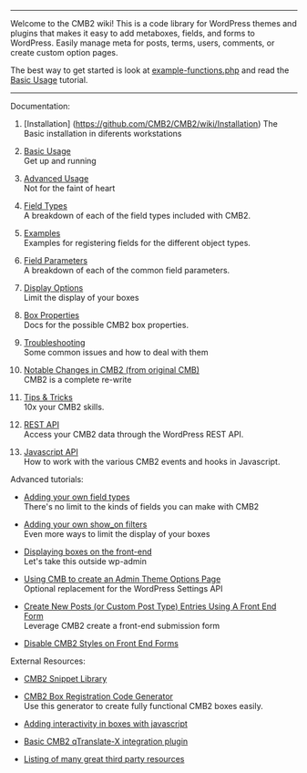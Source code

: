 ****
Welcome to the CMB2 wiki! This is a code library for WordPress themes and plugins that makes it easy to add metaboxes, fields, and forms to WordPress. Easily manage meta for posts, terms, users, comments, or create custom option pages.

The best way to get started is look at [example-functions.php](https://github.com/CMB2/CMB2/blob/master/example-functions.php) and read the [Basic Usage](https://github.com/CMB2/CMB2/wiki/Basic-Usage) tutorial.
****

Documentation:

1. [Installation] (https://github.com/CMB2/CMB2/wiki/Installation)
        The Basic installation in diferents workstations

1. [Basic Usage](https://github.com/CMB2/CMB2/wiki/Basic-Usage)  
	Get up and running

1. [Advanced Usage](https://github.com/CMB2/CMB2/wiki/Advanced-Usage)  
	Not for the faint of heart

1. [Field Types](https://github.com/CMB2/CMB2/wiki/Field-Types)  
	A breakdown of each of the field types included with CMB2.

1. [Examples](https://github.com/CMB2/CMB2/wiki/Examples)  
	Examples for registering fields for the different object types.

1. [Field Parameters](https://github.com/CMB2/CMB2/wiki/Field-Parameters)  
	A breakdown of each of the common field parameters.

1. [Display Options](https://github.com/CMB2/CMB2/wiki/Display-Options)  
	Limit the display of your boxes

1. [Box Properties](https://github.com/CMB2/CMB2/wiki/Box-Properties)  
	Docs for the possible CMB2 box properties.

1. [Troubleshooting](https://github.com/CMB2/CMB2/wiki/Troubleshooting)  
	Some common issues and how to deal with them

1. [Notable Changes in CMB2 (from original CMB)](https://github.com/CMB2/CMB2/wiki/Notable-Changes-in-CMB2)  
	CMB2 is a complete re-write

1. [Tips & Tricks](https://github.com/CMB2/CMB2/wiki/Tips-&-Tricks)  
	10x your CMB2 skills.

1. [REST API](https://github.com/CMB2/CMB2/wiki/REST-API)  
	Access your CMB2 data through the WordPress REST API.

1. [Javascript API](https://github.com/CMB2/CMB2/wiki/Javascript-API)  
	How to work with the various CMB2 events and hooks in Javascript.

Advanced tutorials:

- [Adding your own field types](https://github.com/CMB2/CMB2/wiki/Adding-your-own-field-types)  
	There's no limit to the kinds of fields you can make with CMB2

- [Adding your own show_on filters](https://github.com/CMB2/CMB2/wiki/Adding-your-own-show_on-filters)  
	Even more ways to limit the display of your boxes

- [Displaying boxes on the front-end](https://github.com/CMB2/CMB2/wiki/Bringing-Metaboxes-to-the-Front-end)  
	Let's take this outside wp-admin

- [Using CMB to create an Admin Theme Options Page](https://github.com/CMB2/CMB2/wiki/Using-CMB-to-create-an-Admin-Theme-Options-Page)  
	Optional replacement for the WordPress Settings API

- [Create New Posts (or Custom Post Type) Entries Using A Front End Form](http://webdevstudios.com/2015/03/30/use-cmb2-to-create-a-new-post-submission-form/)  
  Leverage CMB2 create a front-end submission form

- [Disable CMB2 Styles on Front End Forms](http://kellenmace.com/disable-cmb2-styles-front-end-forms/)

External Resources:

- [CMB2 Snippet Library](https://github.com/CMB2/CMB2-Snippet-Library)

- [CMB2 Box Registration Code Generator](http://willthemoor.github.io/cmb2-metabox-generator/)  
	Use this generator to create fully functional CMB2 boxes easily.

- [Adding interactivity in boxes with javascript](http://hasin.me/2013/10/26/improving-ux-in-the-wordpress-admin-panel-with-interactive-meta-boxes/)

- [Basic CMB2 qTranslate-X integration plugin](https://wordpress.org/plugins/integration-cmb2-qtranslate/)

- [Listing of many great third party resources](https://github.com/CMB2/CMB2/blob/trunk/README.md#3rd-party-resources)
